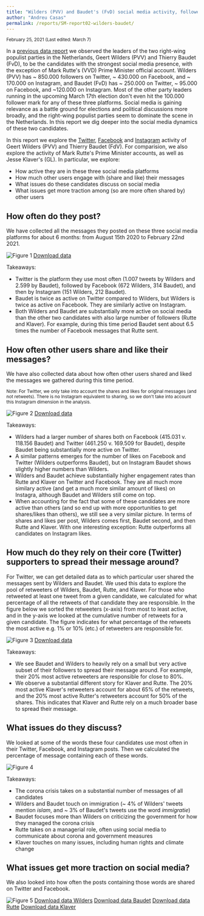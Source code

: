 ```yaml
---
title: "Wilders (PVV) and Baudet's (FvD) social media activity, followers, and engagement"
author: "Andreu Casas"
permalink: /reports/SM-report02-wilders-baudet/
---
```



<sup>February 25, 2021 (Last edited: March 7)</sup>

In a [previous data report](https://tk2021.vupolcom.nl/reports/SM-report-followers/SM-followers-dutch-candidates.html) we observed the leaders of the two right-wing populist parties in the Netherlands, Geert Wilders (PVV) and Thierry Baudet (FvD), to be the candidates with the strongest social media presence, with the exception of Mark Rutte's (VVD) Prime Minister official account. Wilders (PVV) has \~ 850.000 followers on Twitter, \~ 430.000 on Facebook, and \~ 170.000 on Instagram, and Baudet (FvD) has \~ 250.000 on Twitter, \~ 95.000 on Facebook, and \~120.000 on Instagram. Most of the other party leaders running in the upcoming March 17th election don't even hit the 100.000 follower mark for any of these three platforms. Social media is gaining relevance as a battle ground for elections and political discussions more broadly, and the right-wing populist parties seem to dominate the scene in the Netherlands. In this report we dig deeper into the social media dynamics of these two candidates.

In this report we explore the <ins>Twitter</ins>, <ins>Facebook</ins> and <ins>Instagram</ins> activity of Geert Wilders (PVV) and Thierry Baudet (FdV). For comparision, we also explore the activity of Mark Rutte's Prime Minister accounts, as well as Jesse Klaver's (GL). In particular, we explore:
  * How active they are in these three social media platforms
  * How much other users engage with (share and like) their messages
  * What issues do these candidates discuss on social media
  * What issues get more traction among (so are more often shared by) other users


## How often do they post?

We have collected all the messages they posted on these three social media platforms for about 6 months: from August 15th 2020 to February 22nd 2021. 

![Figure 1](SM-report02-number-messages-reactions-UPD.jpg)
<a href="data-plots/SM-report02-number-messages-reactions-UPD.csv" target="_blank">Download data</a>

Takeaways:
  * Twitter is the platform they use most often (1.007 tweets by Wilders and  2.599 by Baudet), followed by Facebook (672 Wilders, 314 Baudet), and then by Instagram (151 Wilders, 212 Baudet).
  * Baudet is twice as active on Twitter compared to Wilders, but Wilders is twice as active on Facebook. They are similarly active on Instagram.
  * Both Wilders and Baudet are substantially more active on social media than the other two candidates with also large number of followers (Rutte and Klaver). For example, during this time period Baudet sent about 6.5 times the number of Facebook messages that Rutte sent.


## How often other users share and like their messages?

We have also collected data about how often other users shared and liked the messages we gathered during this time period. 

<sup>Note: For Twitter, we only take into account the shares and likes for original messages (and not retweets). There is no Instagram equivalent to sharing, so we don't take into account this Instagram dimension in the analysis. </sup>

![Figure 2](SM-report02-std-shares-likes-UPD.jpg)
<a href="data-plots/SM-report02-std-shares-likes-UPD.csv" target="_blank">Download data</a>

Takeaways:
  * Wilders had a larger number of shares both on Facebook (415.031 v. 118.156 Baudet) and Twitter (461.250 v. 169.509 for Baudet), despite Baudet being substantially more active on Twitter. 
  * A similar patterns emerges for the number of likes on Facebook and Twitter (Wilders outperforms Baudet), but on Instagram Baudet shows slightly higher numbers than Wilders.
  * Wilders and Baudet achieve substantially higher engagement rates than Rutte and Klaver on Twitter and Facebook. They are all much more similary active (and get a much more similar amount of likes) on Instagra, although Baudet and Wilders still come on top.
  * When accounting for the fact that some of these candidates are more active than others (and so end up with more opportunities to get shares/likes than others), we still see a very similar picture. In terms of shares and likes per post, Wilders comes first, Baudet second, and then Rutte and Klaver. With one interesting exception: Rutte outperforms all candidates on Instagram likes.


## How much do they rely on their core (Twitter) supporters to spread their message around?

For Twitter, we can get detailed data as to which particular user shared the messages sent by Wilders and Baudet. We used this data to explore the pool of retweeters of Wilders, Baudet, Rutte, and Klaver. For those who retweeted at least one tweet from a given candidate, we calculated for what percentage of all the retweets of that candidate they are responsible. In the figure below we sorted the retweeters (x-axis) from most to least active, and in the y-axis we looked at the cumulative number of retweets for a given candidate. The figure indicates for what percentage of the retweets the most active e.g. 1% or 10% (etc.) of retweeters are responsible for.

![Figure 3](SM-report02-cum-rt-UPD.jpg)
<a href="data-plots/SM-report02-cum-rt-UPD.csv" target="_blank">Download data</a>

Takeaways:
  * We see Baudet and Wilders to heavily rely on a small but very active subset of their followers to spread their message around. For example, their 20% most active retweeters are responsible for close to 80%.
  * We observe a substantial different story for Klaver and Rutte. The 20% most active Klaver's retweeters account for about 65% of the retweets, and the 20% most active Rutter's retweeters account for 50% of the shares. This indicates that Klaver and Rutte rely on a much broader base to spread their message.


## What issues do they discuss?

We looked at some of the words these four candidates use most often in their Twitter, Facebook, and Instagram posts. Then we calculated the percentage of message containing each of these words.

![Figure 4](SM-report02-topfeatures-UPD.jpg)

Takeaways:
  * The corona crisis takes on a substantial number of messages of all candidates
  * Wilders and Baudet touch on immigration (\~ 4% of Wilders' tweets mention _islam_, and \~ 3% of Baudet's tweets use the word _immigratie_)
  * Baudet focuses more than Wilders on criticizing the government for how they managed the corona crisis
  * Rutte takes on a managerial role, often using social media to communicate about corona and government measures
  * Klaver touches on many issues, including human rights and climate change



## What issues get more traction on social media?

We also looked into how often the posts containing those words are shared on Twitter and Facebook.

![Figure 5](SM-report02-topfeatures-sharing-UPD.jpg)
<a href="data-plots/SM-report02-topfeatures-sharing-pvv-UPD.csv" target="_blank">Download data Wilders</a>
<a href="data-plots/SM-report02-topfeatures-sharing-fvd-UPD.csv" target="_blank">Download data Baudet</a>
<a href="data-plots/SM-report02-topfeatures-sharing-vvd-UPD.csv" target="_blank">Download data Rutte</a>
<a href="data-plots/SM-report02-topfeatures-sharing-gl-UPD.csv" target="_blank">Download data Klaver</a>




